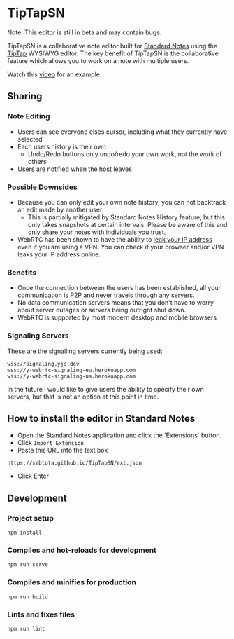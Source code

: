 # TipTapSN
Note: This editor is still in beta and may contain bugs. 

TipTapSN is a collaborative note editor built for [Standard Notes](https://standardnotes.com) using the [TipTap](https://www.tiptap.dev) WYSIWYG editor. The key benefit of TipTapSN is the collaborative feature which allows you to work on a note with multiple users.

Watch this [video](https://drive.google.com/file/d/1zgZXtHYWN3DweDkmvSAioeLVHQhykvHY/view?usp=sharing) for an example. 

## Sharing

### Note Editing
* Users can see everyone elses cursor, including what they currently have selected
* Each users history is their own
    * Undo/Redo buttons only undo/redo your own work, not the work of others
* Users are notified when the host leaves

### Possible Downsides
* Because you can only edit your own note history, you can not backtrack an edit made by another user.
    * This is partially mitigated by Standard Notes History feature, but this only takes snapshots at certain intervals. Please be aware of this and only share your notes with individuals you trust.
* WebRTC has been shown to have the ability to [leak your IP address](https://ieeexplore.ieee.org/document/8167801) even if you are using a VPN. You can check if your browser and/or VPN leaks your IP address online. 

### Benefits
* Once the connection between the users has been established, all your communication is P2P and never travels through any servers.
* No data communication servers means that you don't have to worry about server outages or servers being outright shut down.
* WebRTC is supported by most modern desktop and mobile browsers

### Signaling Servers
These are the signalling servers currently being used:
```
wss://signaling.yjs.dev
wss://y-webrtc-signaling-eu.herokuapp.com
wss://y-webrtc-signaling-us.herokuapp.com
```
In the future I would like to give users the ability to specify their own servers, but that is not an option at this point in time.

## How to install the editor in Standard Notes

* Open the Standard Notes application and click the 'Extensions` button.
* Click `Import Extension`
* Paste this URL into the text box
```
https://sebtota.github.io/TipTapSN/ext.json
```
* Click Enter

## Development

### Project setup
```
npm install
```

### Compiles and hot-reloads for development
```
npm run serve
```

### Compiles and minifies for production
```
npm run build
```

### Lints and fixes files
```
npm run lint
```

